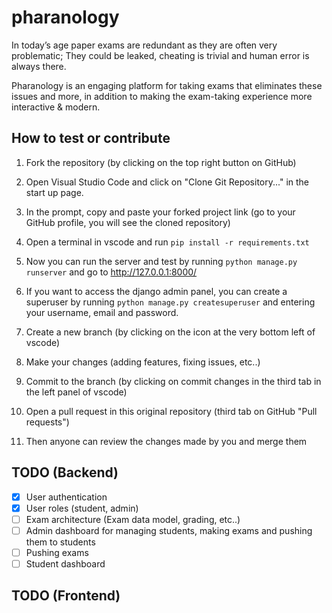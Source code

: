 # pharanology
In today’s age paper exams are redundant as they are often very problematic; They could be leaked, cheating is trivial and human error is always there.

Pharanology is an engaging platform for taking exams that eliminates these issues and more, in addition to making the exam-taking experience more interactive & modern.

## How to test or contribute
1. Fork the repository (by clicking on the top right button on GitHub)
2. Open Visual Studio Code and click on "Clone Git Repository..." in the start up page.
3. In the prompt, copy and paste your forked project link (go to your GitHub profile, you will see the cloned repository)
4. Open a terminal in vscode and run `pip install -r requirements.txt`
5. Now you can run the server and test by running `python manage.py runserver` and go to http://127.0.0.1:8000/
6. If you want to access the django admin panel, you can create a superuser by running `python manage.py createsuperuser` and entering your username, email and password.

7. Create a new branch (by clicking on the icon at the very bottom left of vscode)
8. Make your changes (adding features, fixing issues, etc..)
9. Commit to the branch (by clicking on commit changes in the third tab in the left panel of vscode)
10. Open a pull request in this original repository (third tab on GitHub "Pull requests")
11. Then anyone can review the changes made by you and merge them

## TODO (Backend)
- [x] User authentication
- [x] User roles (student, admin)
- [ ] Exam architecture (Exam data model, grading, etc..)
- [ ] Admin dashboard for managing students, making exams and pushing them to students
- [ ] Pushing exams
- [ ] Student dashboard

## TODO (Frontend)
